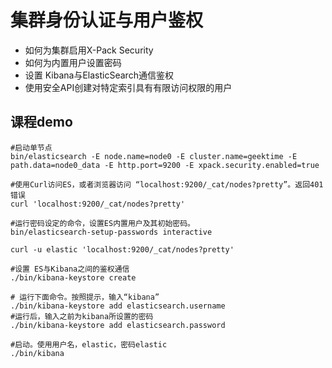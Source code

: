 # 集群身份认证与用户鉴权
- 如何为集群启用X-Pack Security
- 如何为内置用户设置密码
- 设置 Kibana与ElasticSearch通信鉴权
- 使用安全API创建对特定索引具有有限访问权限的用户

## 课程demo
```
#启动单节点
bin/elasticsearch -E node.name=node0 -E cluster.name=geektime -E path.data=node0_data -E http.port=9200 -E xpack.security.enabled=true

#使用Curl访问ES，或者浏览器访问 “localhost:9200/_cat/nodes?pretty”。返回401错误
curl 'localhost:9200/_cat/nodes?pretty'

#运行密码设定的命令，设置ES内置用户及其初始密码。
bin/elasticsearch-setup-passwords interactive

curl -u elastic 'localhost:9200/_cat/nodes?pretty'

#设置 ES与Kibana之间的鉴权通信
./bin/kibana-keystore create

# 运行下面命令。按照提示，输入“kibana”
./bin/kibana-keystore add elasticsearch.username
#运行后，输入之前为kibana所设置的密码
./bin/kibana-keystore add elasticsearch.password

#启动。使用用户名，elastic，密码elastic
./bin/kibana

```
